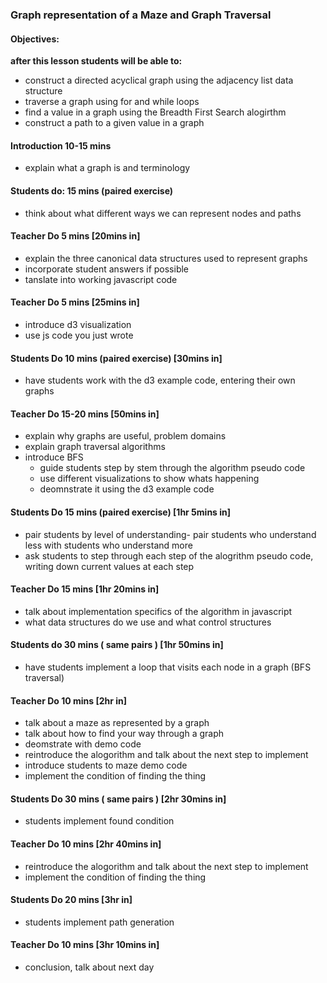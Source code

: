 ### Graph representation of a Maze and Graph Traversal

#### Objectives:
**after this lesson students will be able to:**
- construct a directed acyclical graph using the adjacency list data structure
- traverse a graph using for and while loops
- find a value in a graph using the Breadth First Search alogirthm
- construct a path to a given value in a graph

#### Introduction 10-15 mins
- explain what a graph is and terminology

#### Students do: 15 mins (paired exercise)
- think about what different ways we can represent nodes and paths

#### Teacher Do 5 mins [20mins in]
- explain the three canonical data structures used to represent graphs
- incorporate student answers if possible
- tanslate into working javascript code

#### Teacher Do 5 mins [25mins in]

- introduce d3 visualization
- use js code you just wrote

#### Students Do 10 mins (paired exercise) [30mins in]

- have students work with the d3 example code, entering their own graphs

#### Teacher Do 15-20 mins [50mins in]

- explain why graphs are useful, problem domains
- explain graph traversal algorithms
- introduce BFS
  - guide students step by stem through the algorithm pseudo code
  - use different visualizations to show whats happening
  - deomnstrate it using the d3 example code

#### Students Do 15 mins (paired exercise) [1hr 5mins in]
- pair students by level of understanding- pair students who understand less with students who understand more
- ask students to step through each step of the alogrithm pseudo code, writing down current values at each step

#### Teacher Do 15 mins [1hr 20mins in]
- talk about implementation specifics of the algorithm in javascript
- what data structures do we use and what control structures

#### Students do 30 mins ( same pairs ) [1hr 50mins in]
- have students implement a loop that visits each node in a graph (BFS traversal)

#### Teacher Do 10 mins [2hr in]
- talk about a maze as represented by a graph
- talk about how to find your way through a graph
- deomstrate with demo code
- reintroduce the alogorithm and talk about the next step to implement
- introduce students to maze demo code
- implement the condition of finding the thing

#### Students Do 30 mins ( same pairs ) [2hr 30mins in]
- students implement found condition

#### Teacher Do 10 mins [2hr 40mins in]
- reintroduce the alogorithm and talk about the next step to implement
- implement the condition of finding the thing

#### Students Do 20 mins [3hr in]
- students implement path generation

#### Teacher Do 10 mins [3hr 10mins in]
- conclusion, talk about next day
